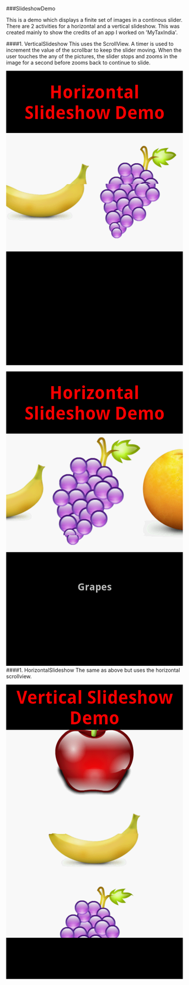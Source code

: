 ###SlideshowDemo

This is a demo which displays a finite set of images in a continous slider.
There are 2 activities for a horizontal and a vertical slideshow. This was created mainly to show the credits
of an app I worked on 'MyTaxIndia'. 

####1. VerticalSlideshow
This uses the ScrollView. A timer is used to increment the value of the scrollbar to keep the slider moving.
When the user touches the any of the pictures, the slider stops and zooms in the image for a second before
zooms back to continue to slide.

![alt text](h1.png "Normal State")

![alt text](h2.png "Image clicked and zoom")
####1. HorizontalSlideshow 
The same as above but uses the horizontal scrollview.

![alt text](v1.png "Normal State")